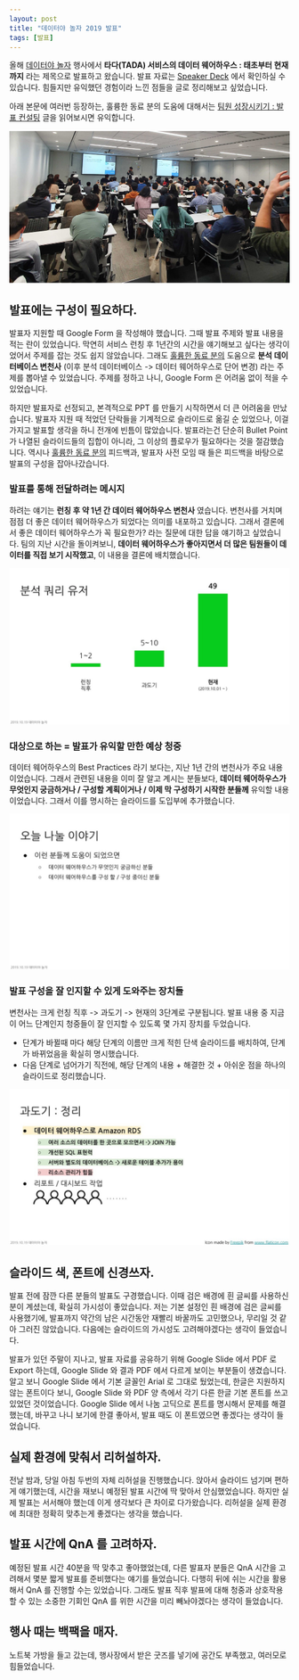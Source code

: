```yaml
---
layout: post
title: "데이터야 놀자 2019 발표"
tags: [발표]
---
```


올해 [데이터야 놀자](https://datayanolja.github.io) 행사에서 **타다(TADA) 서비스의 데이터 웨어하우스 : 태초부터 현재까지** 라는 제목으로 발표하고 왔습니다. 발표 자료는 [Speaker Deck](https://speakerdeck.com/vcnc/tada-tada-seobiseuyi-deiteo-weeohauseu-taecobuteo-hyeonjaeggaji) 에서 확인하실 수 있습니다. 힘들지만 유익했던 경험이라 느낀 점들을 글로 정리해보고 싶었습니다. 

아래 본문에 여러번 등장하는, 훌륭한 동료 분의 도움에 대해서는 [팀원 성장시키기 : 발표 컨설팅](https://zzsza.github.io/diary/2019/10/20/helping-presentation/) 글을 읽어보시면 유익합니다.

![2019-10-24-datayanolja-2019-pic1.png](https://raw.githubusercontent.com/chang12/chang12.github.io/master/images/2019-10-24-datayanolja-2019-pic1.png)

## 발표에는 구성이 필요하다.

발표자 지원할 때 Google Form 을 작성해야 했습니다. 그때 발표 주제와 발표 내용을 적는 란이 있었습니다. 막연히 서비스 런칭 후 1년간의 시간을 얘기해보고 싶다는 생각이었어서 주제를 잡는 것도 쉽지 않았습니다. 그래도 [훌륭한 동료 분의](https://zzsza.github.io) 도움으로 **분석 데이터베이스 변천사** (이후 분석 데이터베이스 -> 데이터 웨어하우스로 단어 변경) 라는 주제를 뽑아낼 수 있었습니다. 주제를 정하고 나니, Google Form 은 어려움 없이 적을 수 있었습니다.

하지만 발표자로 선정되고, 본격적으로 PPT 를 만들기 시작하면서 더 큰 어려움을 만났습니다. 발표자 지원 때 적었던 단락들을 기계적으로 슬라이드로 옮길 순 있었으나, 이걸 가지고 발표할 생각을 하니 전개에 빈틈이 많았습니다. 발표라는건 단순히 Bullet Point 가 나열된 슬라이드들의 집합이 아니라, 그 이상의 플로우가 필요하다는 것을 절감했습니다. 역시나 [훌륭한 동료 분의](https://zzsza.github.io) 피드백과, 발표자 사전 모임 때 들은 피드백을 바탕으로 발표의 구성을 잡아나갔습니다.

### 발표를 통해 전달하려는 메시지

하려는 얘기는 **런칭 후 약 1년 간 데이터 웨어하우스 변천사** 였습니다. 변천사를 거치며 점점 더 좋은 데이터 웨어하우스가 되었다는 의미를 내포하고 있습니다. 그래서 결론에서 좋은 데이터 웨어하우스가 꼭 필요한가? 라는 질문에 대한 답을 얘기하고 싶었습니다. 팀의 지난 시간을 돌이켜보니, **데이터 웨어하우스가 좋아지면서 더 많은 팀원들이 데이터를 직접 보기 시작했고**, 이 내용을 결론에 배치했습니다.

![2019-10-24-datayanolja-2019-pic2.png](https://raw.githubusercontent.com/chang12/chang12.github.io/master/images/2019-10-24-datayanolja-2019-pic2.png)

### 대상으로 하는 = 발표가 유익할 만한 예상 청중

데이터 웨어하우스의 Best Practices 라기 보다는, 지난 1년 간의 변천사가 주요 내용이었습니다. 그래서 관련된 내용을 이미 잘 알고 계시는 분들보다, **데이터 웨어하우스가 무엇인지 궁금하거나 / 구성할 계획이거나 / 이제 막 구성하기 시작한 분들께** 유익할 내용이었습니다. 그래서 이를 명시하는 슬라이드를 도입부에 추가했습니다.

![2019-10-24-datayanolja-2019-pic3.png](https://raw.githubusercontent.com/chang12/chang12.github.io/master/images/2019-10-24-datayanolja-2019-pic3.png)

### 발표 구성을 잘 인지할 수 있게 도와주는 장치들

변천사는 크게 런칭 직후 -> 과도기 -> 현재의 3단계로 구분됩니다. 발표 내용 중 지금이 어느 단계인지 청중들이 잘 인지할 수 있도록 몇 가지 장치를 두었습니다.

- 단계가 바뀔때 마다 해당 단계의 이름만 크게 적힌 단색 슬라이드를 배치하여, 단계가 바뀌었음을 확실히 명시했습니다.
- 다음 단계로 넘어가기 직전에, 해당 단계의 내용 + 해결한 것 + 아쉬운 점을 하나의 슬라이드로 정리했습니다.

![2019-10-24-datayanolja-2019-pic4.png](https://raw.githubusercontent.com/chang12/chang12.github.io/master/images/2019-10-24-datayanolja-2019-pic4.png)

## 슬라이드 색, 폰트에 신경쓰자.

발표 전에 잠깐 다른 분들의 발표도 구경했습니다. 이때 검은 배경에 흰 글씨를 사용하신 분이 계셨는데, 확실히 가시성이 좋았습니다. 저는 기본 설정인 흰 배경에 검은 글씨를 사용했기에, 발표까지 약간의 남은 시간동안 재빨리 바꿀까도 고민했으나, 무리일 것 같아 그러진 않았습니다. 다음에는 슬라이드의 가시성도 고려해야겠다는 생각이 들었습니다.

발표가 있던 주말이 지나고, 발표 자료를 공유하기 위해 Google Slide 에서 PDF 로 Export 하는데, Google Slide 와 결과 PDF 에서 다르게 보이는 부분들이 생겼습니다. 알고 보니 Google Slide 에서 기본 글꼴인 Arial 로 그대로 뒀었는데, 한글은 지원하지 않는 폰트이다 보니, Google Slide 와 PDF 양 측에서 각기 다른 한글 기본 폰트를 쓰고 있었던 것이었습니다. Google Slide 에서 나눔 고딕으로 폰트를 명시해서 문제를 해결했는데, 바꾸고 나니 보기에 한결 좋아서, 발표 때도 이 폰트였으면 좋겠다는 생각이 들었습니다.

## 실제 환경에 맞춰서 리허설하자.

전날 밤과, 당일 아침 두번의 자체 리허설을 진행했습니다. 앉아서 슬라이드 넘기며 편하게 얘기했는데, 시간을 재보니 예정된 발표 시간에 딱 맞아서 안심했었습니다. 하지만 실제 발표는 서서해야 했는데 이게 생각보다 큰 차이로 다가왔습니다. 리허설을 실제 환경에 최대한 정확히 맞추는게 좋겠다는 생각을 했습니다.

## 발표 시간에 QnA 를 고려하자.

예정된 발표 시간 40분을 딱 맞추고 좋아했었는데, 다른 발표자 분들은 QnA 시간을 고려해서 몇분 짧게 발표를 준비했다는 얘기를 들었습니다. 다행히 뒤에 쉬는 시간을 활용해서 QnA 를 진행할 수는 있었습니다. 그래도 발표 직후 발표에 대해 청중과 상호작용할 수 있는 소중한 기회인 QnA 를 위한 시간을 미리 빼놔야겠다는 생각이 들었습니다.

## 행사 때는 백팩을 매자.

노트북 가방을 들고 갔는데, 행사장에서 받은 굿즈를 넣기에 공간도 부족했고, 여러모로 힘들었습니다.
